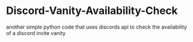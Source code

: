 # Discord-Vanity-Availability-Check
another simple python code that uses discords api to check the availability of a discord invite vanity
